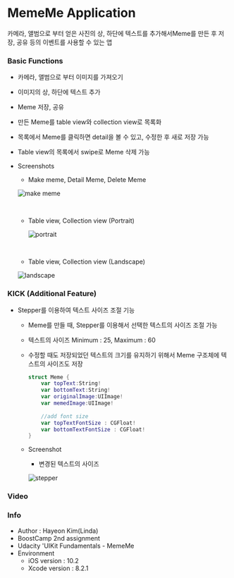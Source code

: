 # MemeMe Application 

 카메라, 앨범으로 부터 얻은 사진의 상, 하단에 텍스트를 추가해서Meme를 만든 후 저장, 공유 등의 이벤트를 사용할 수 있는 앱

### Basic Functions

- 카메라, 앨범으로 부터 이미지를 가져오기 

- 이미지의 상, 하단에 텍스트 추가 

- Meme 저장, 공유

- 만든 Meme를 table view와 collection view로 목록화

- 목록에서 Meme를 클릭하면 detail을 볼 수 있고, 수정한 후 새로 저장 가능

- Table view의 목록에서 swipe로 Meme 삭제 가능

- Screenshots

  - Make meme, Detail Meme, Delete Meme

  ![make meme](https://github.com/BoostCamp/MemeMe_Lindaa/blob/master/Screenshots/1makememe.jpg?raw=true)

  ​

  - Table view, Collection view (Portrait)

    ![portrait](https://github.com/BoostCamp/MemeMe_Lindaa/blob/master/Screenshots/2port.jpg?raw=true)

    ​

  - Table view, Collection view (Landscape)

  ![landscape](https://github.com/BoostCamp/MemeMe_Lindaa/blob/master/Screenshots/3land2.jpg?raw=true)

### KICK (Additional Feature)

- Stepper를 이용하여 텍스트 사이즈 조절 기능 

  - Meme를 만들 때, Stepper를 이용해서 선택한 텍스트의 사이즈 조절 가능

  - 텍스트의 사이즈 Minimum : 25, Maximum : 60

  - 수정할 때도 저장되었던 텍스트의 크기를 유지하기 위해서 Meme 구조체에 텍스트의 사이즈도 저장

    ```swift
    struct Meme {
        var topText:String!
        var bottomText:String!
        var originalImage:UIImage!
        var memedImage:UIImage!
        
        //add font size
        var topTextFontSize : CGFloat!
        var bottomTextFontSize : CGFloat!
    }
    ```

  - Screenshot

    - 변경된 텍스트의 사이즈 

    ![stepper](https://github.com/BoostCamp/MemeMe_Lindaa/blob/master/Screenshots/4stepper.jpg?raw=true)

     

### Video



### Info

- Author : Hayeon Kim(Linda)
- BoostCamp 2nd assignment
- Udacity 'UIKit Fundamentals - MemeMe
- Environment
  - iOS version : 10.2
  - Xcode version : 8.2.1